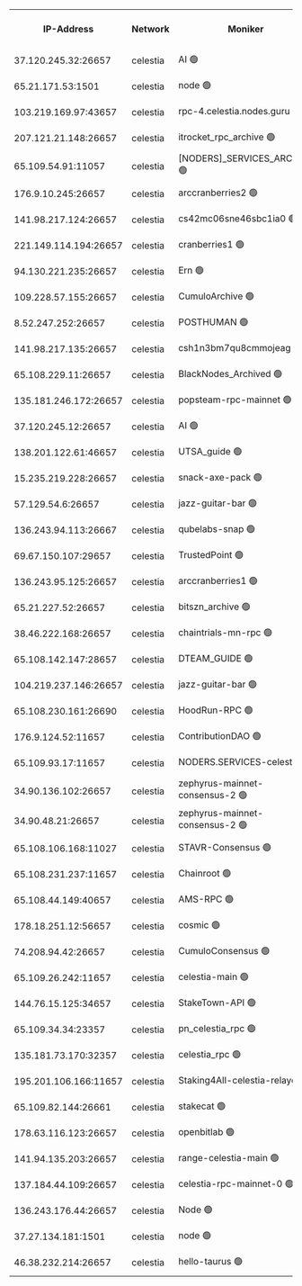 


<table><tr><th>IP-Address</th><th>Network</th><th>Moniker</th><th>Latest Block Height</th><th>Earliest Block Height</th><th>Catching Up</th><th>Tx Index</th><th>Voting Power</th><th>Version</th><th>Scan Time</th></tr><tr><td>37.120.245.32:26657</td><td>celestia</td><td>AI 🟢</td><td>4125866</td><td>1</td><td>False</td><td>off</td><td>0</td><td>3.3.1</td><td>2025-02-21T03:38:45.913960783UTC</td></tr><tr><td>65.21.171.53:1501</td><td>celestia</td><td>node 🟢</td><td>4125866</td><td>1</td><td>False</td><td>on</td><td>0</td><td>3.3.1</td><td>2025-02-21T03:38:46.547505532UTC</td></tr><tr><td>103.219.169.97:43657</td><td>celestia</td><td>rpc-4.celestia.nodes.guru 🟢</td><td>4125869</td><td>1</td><td>False</td><td>on</td><td>0</td><td>3.3.1</td><td>2025-02-21T03:39:00.060780526UTC</td></tr><tr><td>207.121.21.148:26657</td><td>celestia</td><td>itrocket_rpc_archive 🟢</td><td>4125870</td><td>1</td><td>False</td><td>on</td><td>0</td><td>3.3.1</td><td>2025-02-21T03:39:07.378455987UTC</td></tr><tr><td>65.109.54.91:11057</td><td>celestia</td><td>[NODERS]_SERVICES_ARCHIVE 🟢</td><td>4122025</td><td>1</td><td>False</td><td>on</td><td>0</td><td>3.3.1</td><td>2025-02-21T03:39:37.034132690UTC</td></tr><tr><td>176.9.10.245:26657</td><td>celestia</td><td>arccranberries2 🟢</td><td>4125878</td><td>1</td><td>False</td><td>on</td><td>0</td><td>3.3.1</td><td>2025-02-21T03:39:51.575522445UTC</td></tr><tr><td>141.98.217.124:26657</td><td>celestia</td><td>cs42mc06sne46sbc1ia0 🟢</td><td>4125879</td><td>1</td><td>False</td><td>on</td><td>0</td><td>3.3.1</td><td>2025-02-21T03:39:57.447725489UTC</td></tr><tr><td>221.149.114.194:26657</td><td>celestia</td><td>cranberries1 🟢</td><td>4125883</td><td>1</td><td>False</td><td>on</td><td>0</td><td>3.3.1</td><td>2025-02-21T03:40:15.521379850UTC</td></tr><tr><td>94.130.221.235:26657</td><td>celestia</td><td>Ern 🟢</td><td>4125889</td><td>1</td><td>False</td><td>on</td><td>0</td><td>3.3.1</td><td>2025-02-21T03:40:47.053460311UTC</td></tr><tr><td>109.228.57.155:26657</td><td>celestia</td><td>CumuloArchive 🟢</td><td>4125889</td><td>1</td><td>False</td><td>on</td><td>0</td><td>3.3.1</td><td>2025-02-21T03:40:51.504184482UTC</td></tr><tr><td>8.52.247.252:26657</td><td>celestia</td><td>POSTHUMAN 🟢</td><td>4125890</td><td>1</td><td>False</td><td>on</td><td>0</td><td>3.3.1</td><td>2025-02-21T03:40:56.495301283UTC</td></tr><tr><td>141.98.217.135:26657</td><td>celestia</td><td>csh1n3bm7qu8cmmojeag 🟢</td><td>4125891</td><td>1</td><td>False</td><td>on</td><td>0</td><td>3.3.1</td><td>2025-02-21T03:40:57.230112466UTC</td></tr><tr><td>65.108.229.11:26657</td><td>celestia</td><td>BlackNodes_Archived 🟢</td><td>4125891</td><td>1</td><td>False</td><td>on</td><td>0</td><td>3.3.1</td><td>2025-02-21T03:41:01.774759528UTC</td></tr><tr><td>135.181.246.172:26657</td><td>celestia</td><td>popsteam-rpc-mainnet 🟢</td><td>4125899</td><td>1</td><td>False</td><td>on</td><td>0</td><td>3.3.1</td><td>2025-02-21T03:41:41.788533653UTC</td></tr><tr><td>37.120.245.12:26657</td><td>celestia</td><td>AI 🟢</td><td>4125901</td><td>1</td><td>False</td><td>off</td><td>0</td><td>3.3.1</td><td>2025-02-21T03:41:50.350105092UTC</td></tr><tr><td>138.201.122.61:46657</td><td>celestia</td><td>UTSA_guide 🟢</td><td>4125908</td><td>1</td><td>False</td><td>on</td><td>0</td><td>3.3.1</td><td>2025-02-21T03:42:30.402817644UTC</td></tr><tr><td>15.235.219.228:26657</td><td>celestia</td><td>snack-axe-pack 🟢</td><td>4125908</td><td>1</td><td>False</td><td>off</td><td>0</td><td>3.1.1</td><td>2025-02-21T03:42:31.420566337UTC</td></tr><tr><td>57.129.54.6:26657</td><td>celestia</td><td>jazz-guitar-bar 🟢</td><td>4125910</td><td>1</td><td>False</td><td>off</td><td>0</td><td>3.1.1</td><td>2025-02-21T03:42:39.907755993UTC</td></tr><tr><td>136.243.94.113:26667</td><td>celestia</td><td>qubelabs-snap 🟢</td><td>4125913</td><td>1</td><td>False</td><td>on</td><td>0</td><td>3.3.1</td><td>2025-02-21T03:42:59.016466756UTC</td></tr><tr><td>69.67.150.107:29657</td><td>celestia</td><td>TrustedPoint 🟢</td><td>4125916</td><td>1</td><td>False</td><td>on</td><td>0</td><td>3.2.0</td><td>2025-02-21T03:43:11.967127279UTC</td></tr><tr><td>136.243.95.125:26657</td><td>celestia</td><td>arccranberries1 🟢</td><td>4125921</td><td>1</td><td>False</td><td>on</td><td>0</td><td>3.3.1</td><td>2025-02-21T03:43:43.262940157UTC</td></tr><tr><td>65.21.227.52:26657</td><td>celestia</td><td>bitszn_archive 🟢</td><td>4125923</td><td>1</td><td>False</td><td>on</td><td>0</td><td>3.3.1</td><td>2025-02-21T03:43:50.066004082UTC</td></tr><tr><td>38.46.222.168:26657</td><td>celestia</td><td>chaintrials-mn-rpc 🟢</td><td>4125923</td><td>1</td><td>False</td><td>on</td><td>0</td><td>3.3.1</td><td>2025-02-21T03:43:50.872707026UTC</td></tr><tr><td>65.108.142.147:28657</td><td>celestia</td><td>DTEAM_GUIDE 🟢</td><td>4125930</td><td>1</td><td>False</td><td>on</td><td>0</td><td>3.3.1</td><td>2025-02-21T03:44:30.653953772UTC</td></tr><tr><td>104.219.237.146:26657</td><td>celestia</td><td>jazz-guitar-bar 🟢</td><td>4125932</td><td>1</td><td>False</td><td>off</td><td>0</td><td>3.1.1</td><td>2025-02-21T03:44:43.465050758UTC</td></tr><tr><td>65.108.230.161:26690</td><td>celestia</td><td>HoodRun-RPC 🟢</td><td>2371494</td><td>1537165</td><td>False</td><td>off</td><td>0</td><td>1.9.0</td><td>2025-02-21T03:44:39.600265482UTC</td></tr><tr><td>176.9.124.52:11657</td><td>celestia</td><td>ContributionDAO 🟢</td><td>4125922</td><td>2419178</td><td>False</td><td>on</td><td>0</td><td>3.3.1</td><td>2025-02-21T03:43:47.623280608UTC</td></tr><tr><td>65.109.93.17:11657</td><td>celestia</td><td>NODERS.SERVICES-celestia 🟢</td><td>4125904</td><td>3188251</td><td>False</td><td>on</td><td>0</td><td>3.2.0</td><td>2025-02-21T03:42:07.516528451UTC</td></tr><tr><td>34.90.136.102:26657</td><td>celestia</td><td>zephyrus-mainnet-consensus-2 🟢</td><td>4125903</td><td>3732001</td><td>False</td><td>on</td><td>0</td><td>3.3.1</td><td>2025-02-21T03:42:05.829823160UTC</td></tr><tr><td>34.90.48.21:26657</td><td>celestia</td><td>zephyrus-mainnet-consensus-2 🟢</td><td>4125895</td><td>3733501</td><td>False</td><td>on</td><td>0</td><td>3.3.1</td><td>2025-02-21T03:41:18.427389675UTC</td></tr><tr><td>65.108.106.168:11027</td><td>celestia</td><td>STAVR-Consensus 🟢</td><td>4125883</td><td>3831001</td><td>False</td><td>on</td><td>0</td><td>3.3.1</td><td>2025-02-21T03:40:17.940281510UTC</td></tr><tr><td>65.108.231.237:11657</td><td>celestia</td><td>Chainroot 🟢</td><td>4125879</td><td>3865643</td><td>False</td><td>on</td><td>0</td><td>3.2.0</td><td>2025-02-21T03:39:52.983350260UTC</td></tr><tr><td>65.108.44.149:40657</td><td>celestia</td><td>AMS-RPC 🟢</td><td>4125901</td><td>3893971</td><td>False</td><td>on</td><td>0</td><td>3.2.0</td><td>2025-02-21T03:41:50.774648224UTC</td></tr><tr><td>178.18.251.12:56657</td><td>celestia</td><td>cosmic 🟢</td><td>4125890</td><td>3897823</td><td>False</td><td>on</td><td>0</td><td>3.3.1</td><td>2025-02-21T03:40:56.849113914UTC</td></tr><tr><td>74.208.94.42:26657</td><td>celestia</td><td>CumuloConsensus 🟢</td><td>4125884</td><td>3914001</td><td>False</td><td>on</td><td>0</td><td>3.2.0</td><td>2025-02-21T03:40:21.314626564UTC</td></tr><tr><td>65.109.26.242:11657</td><td>celestia</td><td>celestia-main 🟢</td><td>4125910</td><td>3940602</td><td>False</td><td>on</td><td>0</td><td>3.2.0</td><td>2025-02-21T03:42:46.485497547UTC</td></tr><tr><td>144.76.15.125:34657</td><td>celestia</td><td>StakeTown-API 🟢</td><td>4125873</td><td>3998001</td><td>False</td><td>on</td><td>0</td><td>3.3.1</td><td>2025-02-21T03:39:19.949688860UTC</td></tr><tr><td>65.109.34.34:23357</td><td>celestia</td><td>pn_celestia_rpc 🟢</td><td>4125899</td><td>4004937</td><td>False</td><td>on</td><td>0</td><td>3.3.1</td><td>2025-02-21T03:41:39.326322266UTC</td></tr><tr><td>135.181.73.170:32357</td><td>celestia</td><td>celestia_rpc 🟢</td><td>4125931</td><td>4004970</td><td>False</td><td>on</td><td>0</td><td>3.3.1</td><td>2025-02-21T03:44:35.091278064UTC</td></tr><tr><td>195.201.106.166:11657</td><td>celestia</td><td>Staking4All-celestia-relayer 🟢</td><td>4125939</td><td>4051450</td><td>False</td><td>off</td><td>0</td><td>3.0.2</td><td>2025-02-21T03:45:18.912670293UTC</td></tr><tr><td>65.109.82.144:26661</td><td>celestia</td><td>stakecat 🟢</td><td>4125903</td><td>4066501</td><td>False</td><td>on</td><td>0</td><td>3.3.1</td><td>2025-02-21T03:42:06.236371344UTC</td></tr><tr><td>178.63.116.123:26657</td><td>celestia</td><td>openbitlab 🟢</td><td>4125869</td><td>4080833</td><td>False</td><td>on</td><td>0</td><td>3.3.1</td><td>2025-02-21T03:39:02.496193402UTC</td></tr><tr><td>141.94.135.203:26657</td><td>celestia</td><td>range-celestia-main 🟢</td><td>4125869</td><td>4084740</td><td>False</td><td>off</td><td>0</td><td>3.2.0</td><td>2025-02-21T03:38:59.159014012UTC</td></tr><tr><td>137.184.44.109:26657</td><td>celestia</td><td>celestia-rpc-mainnet-0 🟢</td><td>4125904</td><td>4107813</td><td>False</td><td>on</td><td>0</td><td>3.3.1</td><td>2025-02-21T03:42:07.153085176UTC</td></tr><tr><td>136.243.176.44:26657</td><td>celestia</td><td>Node 🟢</td><td>4125885</td><td>4112001</td><td>False</td><td>on</td><td>0</td><td>3.3.1</td><td>2025-02-21T03:40:29.814609926UTC</td></tr><tr><td>37.27.134.181:1501</td><td>celestia</td><td>node 🟢</td><td>4125887</td><td>4117837</td><td>False</td><td>off</td><td>0</td><td>3.0.2</td><td>2025-02-21T03:40:40.683591603UTC</td></tr><tr><td>46.38.232.214:26657</td><td>celestia</td><td>hello-taurus 🟢</td><td>4125866</td><td>4125528</td><td>False</td><td>off</td><td>0</td><td>3.2.0</td><td>2025-02-21T03:38:46.197583370UTC</td></tr></table>